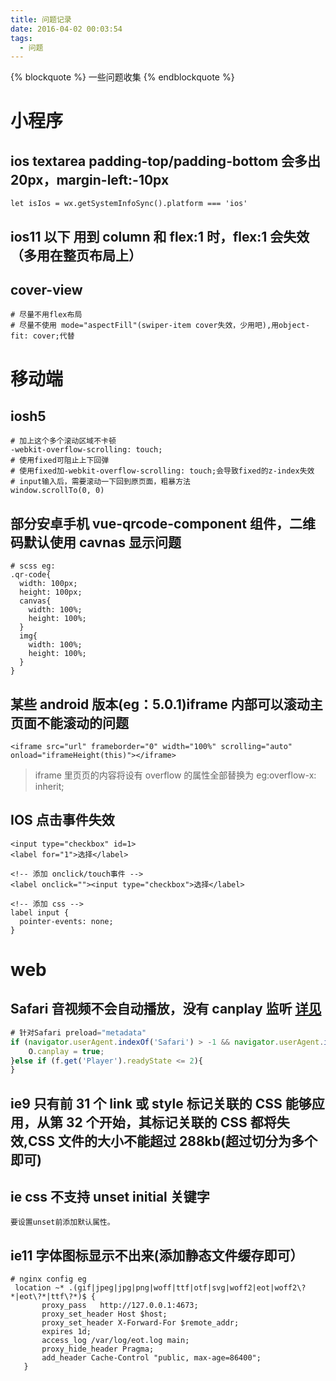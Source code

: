 ```yaml
---
title: 问题记录
date: 2016-04-02 00:03:54
tags:
  - 问题
---
```


{% blockquote %} 一些问题收集 {% endblockquote %}

<!--more-->

# 小程序

## ios textarea padding-top/padding-bottom 会多出 20px，margin-left:-10px

```
let isIos = wx.getSystemInfoSync().platform === 'ios'
```

## ios11 以下 用到 column 和 flex:1 时，flex:1 会失效（多用在整页布局上）

## cover-view

```
# 尽量不用flex布局
# 尽量不使用 mode="aspectFill"(swiper-item cover失效，少用吧),用object-fit: cover;代替
```

# 移动端

## iosh5

```
# 加上这个多个滚动区域不卡顿
-webkit-overflow-scrolling: touch;
# 使用fixed可阻止上下回弹
# 使用fixed加-webkit-overflow-scrolling: touch;会导致fixed的z-index失效
# input输入后，需要滚动一下回到原页面，粗暴方法
window.scrollTo(0, 0)
```

## 部分安卓手机 vue-qrcode-component 组件，二维码默认使用 cavnas 显示问题

```
# scss eg:
.qr-code{
  width: 100px;
  height: 100px;
  canvas{
    width: 100%;
    height: 100%;
  }
  img{
    width: 100%;
    height: 100%;
  }
}
```

## 某些 android 版本(eg：5.0.1)iframe 内部可以滚动主页面不能滚动的问题

```
<iframe src="url" frameborder="0" width="100%" scrolling="auto" onload="iframeHeight(this)"></iframe>
```

> iframe 里页页的内容将设有 overflow 的属性全部替换为 eg:overflow-x: inherit;

## IOS 点击事件失效

```
<input type="checkbox" id=1>
<label for="1">选择</label>
```

```
<!-- 添加 onclick/touch事件 -->
<label onclick=""><input type="checkbox">选择</label>
```

```
<!-- 添加 css -->
label input {
  pointer-events: none;
}
```

# web

## Safari 音视频不会自动播放，没有 canplay 监听 [详见](https://rcp.dyfchk2.kuxiao.cn/space/teacher-space.html#/coursesManager)

```js
# 针对Safari preload="metadata"
if (navigator.userAgent.indexOf('Safari') > -1 && navigator.userAgent.indexOf('Chrome') < 1) {
    O.canplay = true;
}else if (f.get('Player').readyState <= 2){
}
```

## ie9 只有前 31 个 link 或 style 标记关联的 CSS 能够应用，从第 32 个开始，其标记关联的 CSS 都将失效,CSS 文件的大小不能超过 288kb(超过切分为多个即可)

## ie css 不支持 unset initial 关键字

```
要设置unset前添加默认属性。
```

## ie11 字体图标显示不出来(添加静态文件缓存即可）

```
# nginx config eg
 location ~* .(gif|jpeg|jpg|png|woff|ttf|otf|svg|woff2|eot|woff2\?*|eot\?*|ttf\?*)$ {
       proxy_pass   http://127.0.0.1:4673;
       proxy_set_header Host $host;
       proxy_set_header X-Forward-For $remote_addr;
       expires 1d;
       access_log /var/log/eot.log main;
       proxy_hide_header Pragma;
       add_header Cache-Control "public, max-age=86400";
   }
```
